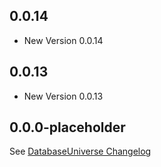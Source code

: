 ## 0.0.14

- New Version 0.0.14


## 0.0.13

- New Version 0.0.13


## 0.0.0-placeholder

See [DatabaseUniverse Changelog](https://pub.dev/packages/database_universe/changelog)
